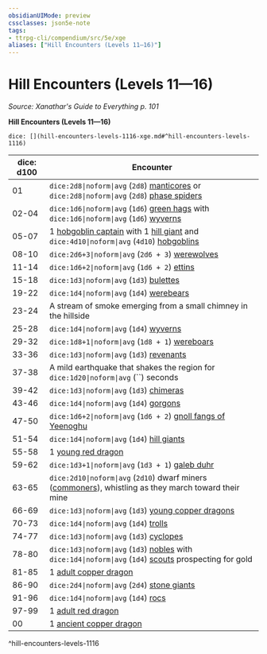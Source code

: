 ```yaml
---
obsidianUIMode: preview
cssclasses: json5e-note
tags:
- ttrpg-cli/compendium/src/5e/xge
aliases: ["Hill Encounters (Levels 11—16)"]
---
```

# Hill Encounters (Levels 11—16)
*Source: Xanathar's Guide to Everything p. 101* 

**Hill Encounters (Levels 11—16)**

`dice: [](hill-encounters-levels-1116-xge.md#^hill-encounters-levels-1116)`

| dice: d100 | Encounter |
|------------|-----------|
| 01 | `dice:2d8\|noform\|avg` (`2d8`) [manticores](3-Compendium/bestiary/monstrosity/manticore-xmm.md) or `dice:2d8\|noform\|avg` (`2d8`) [phase spiders](3-Compendium/bestiary/monstrosity/phase-spider-xmm.md) |
| 02-04 | `dice:1d6\|noform\|avg` (`1d6`) [green hags](3-Compendium/bestiary/fey/green-hag-xmm.md) with `dice:1d6\|noform\|avg` (`1d6`) [wyverns](3-Compendium/bestiary/dragon/wyvern-xmm.md) |
| 05-07 | 1 [hobgoblin captain](3-Compendium/bestiary/fey/hobgoblin-captain-xmm.md) with 1 [hill giant](3-Compendium/bestiary/giant/hill-giant-xmm.md) and `dice:4d10\|noform\|avg` (`4d10`) [hobgoblins](3-Compendium/bestiary/fey/hobgoblin-warrior-xmm.md) |
| 08-10 | `dice:2d6+3\|noform\|avg` (`2d6 + 3`) [werewolves](3-Compendium/bestiary/monstrosity/werewolf-xmm.md) |
| 11-14 | `dice:1d6+2\|noform\|avg` (`1d6 + 2`) [ettins](3-Compendium/bestiary/giant/ettin-xmm.md) |
| 15-18 | `dice:1d3\|noform\|avg` (`1d3`) [bulettes](3-Compendium/bestiary/monstrosity/bulette-xmm.md) |
| 19-22 | `dice:1d4\|noform\|avg` (`1d4`) [werebears](3-Compendium/bestiary/monstrosity/werebear-xmm.md) |
| 23-24 | A stream of smoke emerging from a small chimney in the hillside |
| 25-28 | `dice:1d4\|noform\|avg` (`1d4`) [wyverns](3-Compendium/bestiary/dragon/wyvern-xmm.md) |
| 29-32 | `dice:1d8+1\|noform\|avg` (`1d8 + 1`) [wereboars](3-Compendium/bestiary/monstrosity/wereboar-xmm.md) |
| 33-36 | `dice:1d3\|noform\|avg` (`1d3`) [revenants](3-Compendium/bestiary/undead/revenant-xmm.md) |
| 37-38 | A mild earthquake that shakes the region for `dice:1d20\|noform\|avg` (``) seconds |
| 39-42 | `dice:1d3\|noform\|avg` (`1d3`) [chimeras](3-Compendium/bestiary/monstrosity/chimera-xmm.md) |
| 43-46 | `dice:1d4\|noform\|avg` (`1d4`) [gorgons](3-Compendium/bestiary/construct/gorgon-xmm.md) |
| 47-50 | `dice:1d6+2\|noform\|avg` (`1d6 + 2`) [gnoll fangs of Yeenoghu](3-Compendium/bestiary/fiend/gnoll-fang-of-yeenoghu-xmm.md) |
| 51-54 | `dice:1d4\|noform\|avg` (`1d4`) [hill giants](3-Compendium/bestiary/giant/hill-giant-xmm.md) |
| 55-58 | 1 [young red dragon](3-Compendium/bestiary/dragon/young-red-dragon-xmm.md) |
| 59-62 | `dice:1d3+1\|noform\|avg` (`1d3 + 1`) [galeb duhr](3-Compendium/bestiary/elemental/galeb-duhr-xmm.md) |
| 63-65 | `dice:2d10\|noform\|avg` (`2d10`) dwarf miners ([commoners](3-Compendium/bestiary/humanoid/commoner-xmm.md)), whistling as they march toward their mine |
| 66-69 | `dice:1d3\|noform\|avg` (`1d3`) [young copper dragons](3-Compendium/bestiary/dragon/young-copper-dragon-xmm.md) |
| 70-73 | `dice:1d4\|noform\|avg` (`1d4`) [trolls](3-Compendium/bestiary/giant/troll-xmm.md) |
| 74-77 | `dice:1d3\|noform\|avg` (`1d3`) [cyclopes](3-Compendium/bestiary/giant/cyclops-sentry-xmm.md) |
| 78-80 | `dice:1d3\|noform\|avg` (`1d3`) [nobles](3-Compendium/bestiary/humanoid/noble-xmm.md) with `dice:1d4\|noform\|avg` (`1d4`) [scouts](3-Compendium/bestiary/humanoid/scout-xmm.md) prospecting for gold |
| 81-85 | 1 [adult copper dragon](3-Compendium/bestiary/dragon/adult-copper-dragon-xmm.md) |
| 86-90 | `dice:2d4\|noform\|avg` (`2d4`) [stone giants](3-Compendium/bestiary/giant/stone-giant-xmm.md) |
| 91-96 | `dice:1d4\|noform\|avg` (`1d4`) [rocs](3-Compendium/bestiary/monstrosity/roc-xmm.md) |
| 97-99 | 1 [adult red dragon](3-Compendium/bestiary/dragon/adult-red-dragon-xmm.md) |
| 00 | 1 [ancient copper dragon](3-Compendium/bestiary/dragon/ancient-copper-dragon-xmm.md) |
^hill-encounters-levels-1116